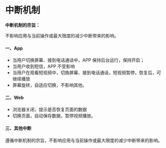 # 中断机制

**中断机制的宗旨：**

不影响应用与当前操作或最大限度的减少中断带来的影响。

#### 一、App

* 当用户切换屏幕、接到电话通话中，APP 保持后台运行，保持开启；
* 当用户收到短信，APP 不受影响
* 当用户在观看短视频中，切換屏幕、接到电话通话，短视频暂停，恢复后，可继续播放
* 屏幕旋转，自适应切换，不影响其他。

#### 二、Web

* 浏览器关闭，提示是否恢复页面的数据
* 切换页面，自动保存数据，暂停视频播放。

#### 三、其他中断

遵循中断机制的宗旨，不影响应用与当前操作或最大限度的减少中断带来的影响。

